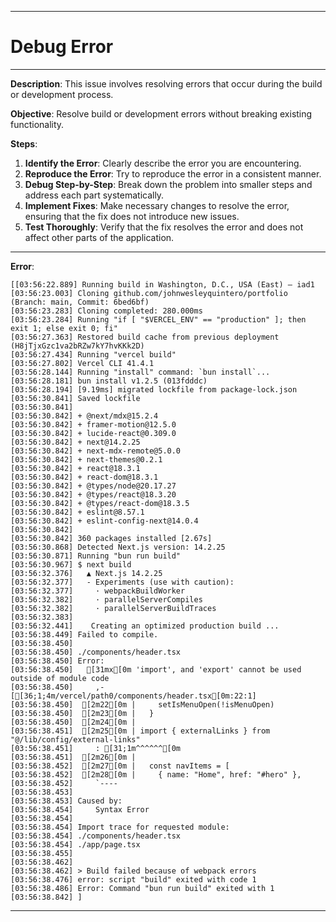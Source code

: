 *******
# Debug Error
******
**Description**: This issue involves resolving errors that occur during the build or development process.

**Objective**: Resolve build or development errors without breaking existing functionality.

**Steps**:
1. **Identify the Error**: Clearly describe the error you are encountering.
2. **Reproduce the Error**: Try to reproduce the error in a consistent manner.
3. **Debug Step-by-Step**: Break down the problem into smaller steps and address each part systematically.
4. **Implement Fixes**: Make necessary changes to resolve the error, ensuring that the fix does not introduce new issues.
5. **Test Thoroughly**: Verify that the fix resolves the error and does not affect other parts of the application.

******

**Error**:
```
[[03:56:22.889] Running build in Washington, D.C., USA (East) – iad1
[03:56:23.003] Cloning github.com/johnwesleyquintero/portfolio (Branch: main, Commit: 6bed6bf)
[03:56:23.283] Cloning completed: 280.000ms
[03:56:23.284] Running "if [ "$VERCEL_ENV" == "production" ]; then exit 1; else exit 0; fi"
[03:56:27.363] Restored build cache from previous deployment (H8jTjxGzc1va2bRZw7kY7hvKKk2D)
[03:56:27.434] Running "vercel build"
[03:56:27.802] Vercel CLI 41.4.1
[03:56:28.144] Running "install" command: `bun install`...
[03:56:28.181] bun install v1.2.5 (013fdddc)
[03:56:28.194] [9.19ms] migrated lockfile from package-lock.json
[03:56:30.841] Saved lockfile
[03:56:30.841] 
[03:56:30.842] + @next/mdx@15.2.4
[03:56:30.842] + framer-motion@12.5.0
[03:56:30.842] + lucide-react@0.309.0
[03:56:30.842] + next@14.2.25
[03:56:30.842] + next-mdx-remote@5.0.0
[03:56:30.842] + next-themes@0.2.1
[03:56:30.842] + react@18.3.1
[03:56:30.842] + react-dom@18.3.1
[03:56:30.842] + @types/node@20.17.27
[03:56:30.842] + @types/react@18.3.20
[03:56:30.842] + @types/react-dom@18.3.5
[03:56:30.842] + eslint@8.57.1
[03:56:30.842] + eslint-config-next@14.0.4
[03:56:30.842] 
[03:56:30.842] 360 packages installed [2.67s]
[03:56:30.868] Detected Next.js version: 14.2.25
[03:56:30.871] Running "bun run build"
[03:56:30.967] $ next build
[03:56:32.376]   ▲ Next.js 14.2.25
[03:56:32.377]   - Experiments (use with caution):
[03:56:32.377]     · webpackBuildWorker
[03:56:32.382]     · parallelServerCompiles
[03:56:32.382]     · parallelServerBuildTraces
[03:56:32.383] 
[03:56:32.441]    Creating an optimized production build ...
[03:56:38.449] Failed to compile.
[03:56:38.450] 
[03:56:38.450] ./components/header.tsx
[03:56:38.450] Error: 
[03:56:38.450]   [31mx[0m 'import', and 'export' cannot be used outside of module code
[03:56:38.450]     ,-[[36;1;4m/vercel/path0/components/header.tsx[0m:22:1]
[03:56:38.450]  [2m22[0m |     setIsMenuOpen(!isMenuOpen)
[03:56:38.450]  [2m23[0m |   }
[03:56:38.450]  [2m24[0m | 
[03:56:38.451]  [2m25[0m | import { externalLinks } from "@/lib/config/external-links"
[03:56:38.451]     : [31;1m^^^^^^[0m
[03:56:38.451]  [2m26[0m | 
[03:56:38.452]  [2m27[0m |   const navItems = [
[03:56:38.452]  [2m28[0m |     { name: "Home", href: "#hero" },
[03:56:38.452]     `----
[03:56:38.453] 
[03:56:38.453] Caused by:
[03:56:38.454]     Syntax Error
[03:56:38.454] 
[03:56:38.454] Import trace for requested module:
[03:56:38.454] ./components/header.tsx
[03:56:38.454] ./app/page.tsx
[03:56:38.455] 
[03:56:38.462] 
[03:56:38.462] > Build failed because of webpack errors
[03:56:38.476] error: script "build" exited with code 1
[03:56:38.486] Error: Command "bun run build" exited with 1
[03:56:38.842] ]

```
******